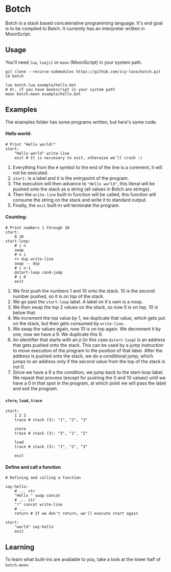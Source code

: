 # Botch

Botch is a stack based concatenative programming language. It's end goal is to be compiled to Batch. It currently has an interpreter written in MoonScript.

## Usage

You'll need `lua`, `luajit` or `moon` (MoonScript) in your system path.

```shell
git clone --recurse-submodules https://github.com/icy-lava/botch.git
cd botch

lua botch.lua example/hello.bot
# Or, if you have moonscript in your system path
moon botch.moon example/hello.bot
```

## Examples

The examples folder has some programs written, but here's some code.

#### Hello world:

```shell
# Print "Hello world!"
start:
	"Hello world" write-line
	exit # It is neccesary to exit, otherwise we'll crash :)
```

1. Everything from the `#` symbol to the end of the line is a comment, it will not be executed.
2. `start:` is a label and it is the entrypoint of the program.
3. The execution will then advance to `"Hello world"`, this literal will be pushed onto the stack as a string (all values in Botch are strings).
4. Then the `write-line` built-in function will be called, this function will consume the string on the stack and write it to standard output.
5. Finally, the `exit` built-in will terminate the program.

#### Counting:

```shell
# Print numbers 1 through 10
start:
	0 10
start-loop:
	# i n
	swap
	# n i
	++ dup write-line
	swap -- dup
	# i n-1
	@start-loop cond-jump
	# i 0
	exit
```

1. We first push the numbers 1 and 10 onto the stack. 10 is the second number pushed, so it is on top of the stack.
2. We go past the `start-loop` label. A label on it's own is a noop.
3. We then swap the top 2 values on the stack, so now 0 is on top, 10 is below that.
4. We increment the top value by 1, we duplicate that value, which gets put on the stack, but then gets consumed by `write-line`.
5. We swap the values again, now 10 is on top again. We decrement it by one, now we have a 9. We duplicate this 9.
6. An identifier that starts with an `@` (in this case `@start-loop`) is an address that gets pushed onto the stack. This can be used by a jump instruction to move execution of the program to the position of that label. After the address is pushed onto the stack, we do a conditional jump, which jumps to an address only if the second value from the top of the stack is not 0.
7. Since we have a 9 a the condition, we jump back to the start-loop label. We repeat that process (except for pushing the 0 and 10 values) until we have a 0 in that spot in the program, at which point we will pass the label and exit the program.

#### `store`, `load`, `trace`

```shell
start:
	1 2 3
	trace # stack (3): "1", "2", "3"
	
	store
	trace # stack (3): "3", "1", "2"
	
	load
	trace # stack (3): "1", "2", "3"
	
	exit
```

#### Define and call a function

```shell
# Defining and calling a function

say-hello:
	# ... str
	"Hello " swap concat
	# ... str
	"!" concat write-line
	# ...
	return # If we don't return, we'll execute start again

start:
	"world" say-hello
	exit
```

## Learning

To learn what built-ins are available to you, take a look at the lower half of `botch.moon`.